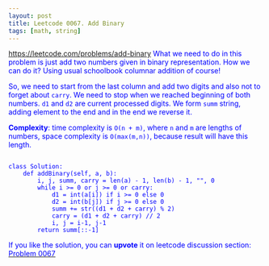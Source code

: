 ```yaml
---
layout: post
title: Leetcode 0067. Add Binary
tags: [math, string]
---
```


<a href="https://leetcode.com/problems/add-binary"> <font color = blue>https://leetcode.com/problems/add-binary
What we need to do in this problem is just add two numbers given in binary representation. How we can do it? 
Using usual schoolbook columnar addition of course! 


So, we need to start from the last column and add two digits and also not to forget about `carry`. 
We need to stop when we reached beginning of both numbers. `d1` and `d2` are current processed digits. 
We form `summ` string, adding element to the end and in the end we reverse it.

**Complexity**: time complexity is `O(n + m)`, where `n` and `m` are lengths of numbers, space complexity is `O(max(m,n))`, because result will have this length.

```

class Solution:
    def addBinary(self, a, b):
        i, j, summ, carry = len(a) - 1, len(b) - 1, "", 0
        while i >= 0 or j >= 0 or carry:
            d1 = int(a[i]) if i >= 0 else 0
            d2 = int(b[j]) if j >= 0 else 0
            summ += str((d1 + d2 + carry) % 2)
            carry = (d1 + d2 + carry) // 2
            i, j = i-1, j-1 
        return summ[::-1]
```

If you like the solution, you can **upvote** it on leetcode discussion section:<a href="https://leetcode.com/problems/add-binary/discuss/743698/python-8-lines-neat-solution-explained"> <font color = blue>Problem 0067
